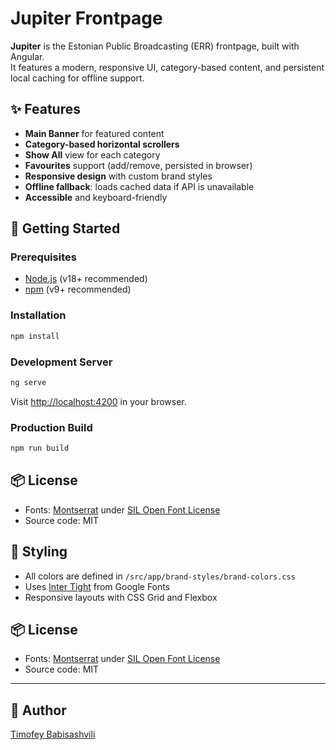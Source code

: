 # Jupiter Frontpage

**Jupiter** is the Estonian Public Broadcasting (ERR) frontpage, built with Angular.  
It features a modern, responsive UI, category-based content, and persistent local caching for offline support.



## ✨ Features

- **Main Banner** for featured content
- **Category-based horizontal scrollers**
- **Show All** view for each category
- **Favourites** support (add/remove, persisted in browser)
- **Responsive design** with custom brand styles
- **Offline fallback**: loads cached data if API is unavailable
- **Accessible** and keyboard-friendly



## 🚀 Getting Started

### Prerequisites

- [Node.js](https://nodejs.org/) (v18+ recommended)
- [npm](https://www.npmjs.com/) (v9+ recommended)

### Installation

```bash
npm install
```

### Development Server

```bash
ng serve
```
Visit [http://localhost:4200](http://localhost:4200) in your browser.

### Production Build

```bash
npm run build
```


## 📦 License

- Fonts: [Montserrat](https://github.com/JulietaUla/Montserrat.git) under [SIL Open Font License](public/fonts/Montserrat,Passion_One/Montserrat/OFL.txt)
- Source code: MIT




## 🎨 Styling

- All colors are defined in `/src/app/brand-styles/brand-colors.css`
- Uses [Inter Tight](https://fonts.google.com/specimen/Inter+Tight) from Google Fonts
- Responsive layouts with CSS Grid and Flexbox


## 📦 License

- Fonts: [Montserrat](https://github.com/JulietaUla/Montserrat.git) under [SIL Open Font License](public/fonts/Montserrat,Passion_One/Montserrat/OFL.txt)
- Source code: MIT

---

## 👤 Author

[Timofey Babisashvili](https://www.linkedin.com/in/timofey-tech/)
